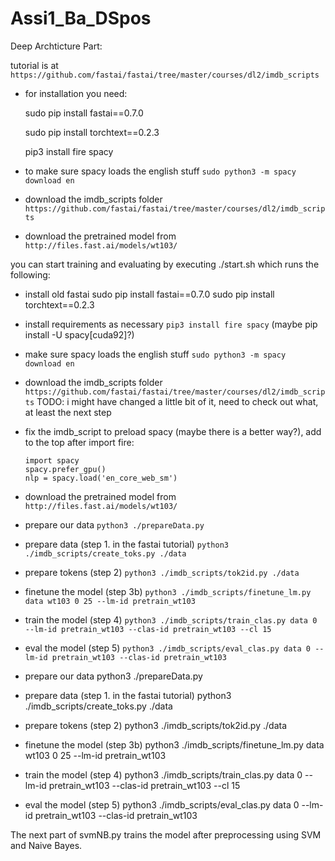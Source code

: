 # Assi1_Ba_DSpos

Deep Archticture Part: 

tutorial is at 	```https://github.com/fastai/fastai/tree/master/courses/dl2/imdb_scripts```

- for installation you need: 

	sudo pip install fastai==0.7.0
	
 	sudo pip install torchtext==0.2.3
  
  	pip3 install fire spacy
  
- to make sure spacy loads the english stuff 
```sudo python3 -m spacy download en```
- download the imdb_scripts folder 
```https://github.com/fastai/fastai/tree/master/courses/dl2/imdb_scripts```

- download the pretrained model from ```http://files.fast.ai/models/wt103/```

you can start training and evaluating by executing ./start.sh which runs the following: 

- install old fastai
	sudo pip install fastai==0.7.0
 	sudo pip install torchtext==0.2.3
- install requirements as necessary ```pip3 install fire spacy```
	(maybe pip install -U spacy[cuda92]?)
- make sure spacy loads the english stuff ```sudo python3 -m spacy download en```
- download the imdb_scripts folder ```https://github.com/fastai/fastai/tree/master/courses/dl2/imdb_scripts```
	TODO: i might have changed a little bit of it, need to check out what, at least the next step
- fix the imdb_script to preload spacy (maybe there is a better way?), add to the top after import fire:
	```import fire
	import spacy
	spacy.prefer_gpu()
	nlp = spacy.load('en_core_web_sm')
- download the pretrained model from ```http://files.fast.ai/models/wt103/```
- prepare our data
 	```python3 ./prepareData.py```
- prepare data (step 1. in the fastai tutorial)
	```python3 ./imdb_scripts/create_toks.py ./data```
- prepare tokens (step 2)
	```python3 ./imdb_scripts/tok2id.py ./data```
- finetune the model (step 3b)
	```python3 ./imdb_scripts/finetune_lm.py data wt103 0 25 --lm-id pretrain_wt103```
- train the model (step 4)
	```python3 ./imdb_scripts/train_clas.py data 0 --lm-id pretrain_wt103 --clas-id pretrain_wt103 --cl 15```
- eval the model (step 5)
	```python3 ./imdb_scripts/eval_clas.py data 0 --lm-id pretrain_wt103 --clas-id pretrain_wt103```
	

- prepare our data
 	python3 ./prepareData.py
- prepare data (step 1. in the fastai tutorial)
	python3 ./imdb_scripts/create_toks.py ./data
- prepare tokens (step 2)
	python3 ./imdb_scripts/tok2id.py ./data
- finetune the model (step 3b)
	python3 ./imdb_scripts/finetune_lm.py data wt103 0 25 --lm-id pretrain_wt103
- train the model (step 4)
	python3 ./imdb_scripts/train_clas.py data 0 --lm-id pretrain_wt103 --clas-id pretrain_wt103 --cl 15
- eval the model (step 5)
	python3 ./imdb_scripts/eval_clas.py data 0 --lm-id pretrain_wt103 --clas-id pretrain_wt103
	
	
The next part of svmNB.py trains the model after preprocessing using SVM and Naive Bayes.

